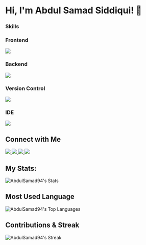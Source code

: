 # Hi, I'm Abdul Samad Siddiqui! 👋

### Skills
### Frontend
<img src="https://skillicons.dev/icons?i=react,nextjs,tailwindcss,js,ts,html,css," />

### Backend
<img src="https://skillicons.dev/icons?i=nodejs,express,mongodb,fastapi,python" />

### Version Control
<img src="https://skillicons.dev/icons?i=git,github" />

### IDE
<img src="https://skillicons.dev/icons?i=vscode" />

## Connect with Me
<div>
  <a href="https://github.com/AbdulSamad94">
    <img src="https://skillicons.dev/icons?i=github" />
  </a>
  <a href="https://www.linkedin.com/in/abdul-samad-siddiqui-0183012b5/">
    <img src="https://skillicons.dev/icons?i=linkedin" />
  </a>
  <a href="https://x.com/abdulsamad77870">
    <img src="https://skillicons.dev/icons?i=twitter" />
  </a>
  <a href="https://www.instagram.com/samad_d3v/">
    <img src="https://skillicons.dev/icons?i=instagram" />
  </a>
</div>

## My Stats:

![AbdulSamad94's Stats](https://github-readme-stats.vercel.app/api?username=AbdulSamad94&theme=outrun&show_icons=true&hide_border=false&count_private=true)

## Most Used Language
![AbdulSamad94's Top Languages](https://github-readme-stats.vercel.app/api/top-langs/?username=AbdulSamad94&theme=outrun&show_icons=true&hide_border=false&layout=compact)

## Contributions & Streak
![AbdulSamad94's Streak](https://github-readme-streak-stats.herokuapp.com/?user=AbdulSamad94&theme=outrun&hide_border=false)


